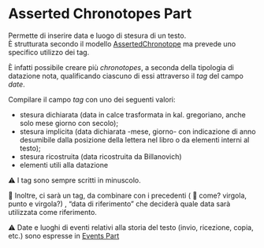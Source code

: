 # Asserted Chronotopes Part

Permette di inserire data e luogo di stesura di un testo.  
È strutturata secondo il modello [AssertedChronotope](Asserted_Chronotope_Brick.md) ma prevede uno specifico utilizzo dei tag.  

È infatti possibile creare più _chronotopes_, a seconda della tipologia di datazione nota, qualificando ciascuno di essi attraverso il _tag_ del campo _date_.

Compilare il campo _tag_ con uno dei seguenti valori:

* stesura dichiarata (data in calce trasformata in kal. gregoriano, anche solo mese giorno con secolo);  
* stesura implicita (data dichiarata -mese, giorno- con indicazione di anno desumibile dalla posizione della lettera nel libro o da elementi interni al testo);  
* stesura ricostruita (data ricostruita da Billanovich)  
* elementi utili alla datazione


⚠️ I tag sono sempre scritti in minuscolo.

🚧 Inoltre, ci sarà un tag, da combinare con i precedenti ( 🚧 come? virgola, punto e virgola?) , “data di riferimento” che deciderà quale data sarà utilizzata come riferimento.

⚠️ Date e luoghi di eventi relativi alla storia del testo (invio, ricezione, copia, etc.) sono espresse in [Events Part](Events_Part.md)



